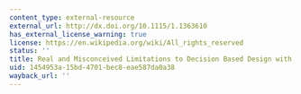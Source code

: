 ```yaml
---
content_type: external-resource
external_url: http://dx.doi.org/10.1115/1.1363610
has_external_license_warning: true
license: https://en.wikipedia.org/wiki/All_rights_reserved
status: ''
title: Real and Misconceived Limitations to Decision Based Design with Utility Analysis
uid: 1454953a-15bd-4701-bec8-eae587da0a38
wayback_url: ''
---
```

